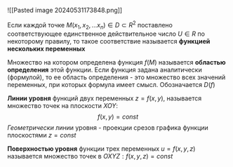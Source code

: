 ![[Pasted image 20240531173848.png]]

Если каждой точке $M(x_1,x_2,...x_n) \in D \subset R^2$ поставлено соответствующее единственное действительное число $U\in R$ по некоторому правилу, то такое соответствие называется **функцией нескольких переменных**

Множество на котором определена функция $f(M)$ называется **областью определения** этой функции. Если функция задана аналитически (формулой), то ее область определения - это множество всех значений переменных, при которых формула имеет смысл. Обозначается $D(f)$

**Линии уровня** функций двух переменных $z = f(x,y)$, называется множество точек на плоскости $XOY$: $$f(x, y) = const$$
*Геометрически* линии уровня - проекции срезов графика функции плоскостями $z = const$

**Поверхностью уровня** функции трех переменных $u = f(x,y,z)$ называется множество точек в $OXYZ: f(x,y,z) = const$





